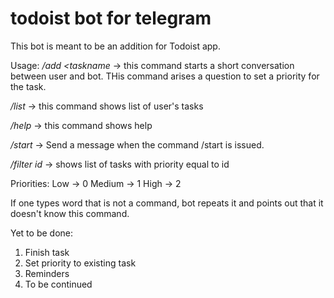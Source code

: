 # todoist bot for telegram

This bot is meant to be an addition for Todoist app.

Usage:
_/add <taskname_ -> this command starts a short conversation between user and bot. 
THis command arises a question to set a priority for the task.

_/list_ -> this command shows list of user's tasks

_/help_ -> this command shows help

_/start_ -> Send a message when the command /start is issued.

_/filter id_ -> shows list of tasks with priority equal to id


Priorities:
Low -> 0
Medium -> 1
High -> 2

If one types word that is not a command, bot repeats it and points out that it doesn't know this command.

Yet to be done:
1. Finish task
2. Set priority to existing task
3. Reminders
4. To be continued